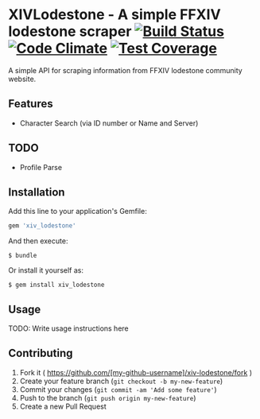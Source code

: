 # XIVLodestone - A simple FFXIV lodestone scraper [![Build Status](https://travis-ci.org/benjiro/XIV-lodestone.svg)](https://travis-ci.org/benjiro/XIV-lodestone) [![Code Climate](https://codeclimate.com/github/benjiro/XIV-lodestone/badges/gpa.svg)](https://codeclimate.com/github/benjiro/XIV-lodestone) [![Test Coverage](https://codeclimate.com/github/benjiro/XIV-lodestone/badges/coverage.svg)](https://codeclimate.com/github/benjiro/XIV-lodestone)

A simple API for scraping information from FFXIV lodestone community website.

## Features
- Character Search (via ID number or Name and Server)

## TODO
- Profile Parse

## Installation

Add this line to your application's Gemfile:

```ruby
gem 'xiv_lodestone'
```

And then execute:

    $ bundle

Or install it yourself as:

    $ gem install xiv_lodestone

## Usage

TODO: Write usage instructions here

## Contributing

1. Fork it ( https://github.com/[my-github-username]/xiv-lodestone/fork )
2. Create your feature branch (`git checkout -b my-new-feature`)
3. Commit your changes (`git commit -am 'Add some feature'`)
4. Push to the branch (`git push origin my-new-feature`)
5. Create a new Pull Request
